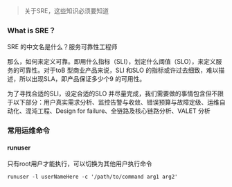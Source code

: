 > 关于SRE，这些知识必须要知道

### What is SRE？
SRE 的中文名是什么？服务可靠性工程师

那么，如何来定义可靠。即用什么指标（SLI），划定什么阈值（SLO），来定义服务的可靠性。对于toB 型商业产品来说，SLI 和SLO 的指标或许过去细致，难以描述，所以出现SLA，即产品保证多少个9 的可用性。

为了寻找合适的SLI，设定合适的SLO 并尽量完成，我们需要做的事情包含但不限于以下部分：用户真实需求分析、监控告警与收敛、错误预算与故障定级、运维自动化、混沌工程、Design for failure、全链路及核心链路分析、VALET 分析

### 常用运维命令
#### runuser
只有root用户才能执行，可以切换为其他用户执行命令
```
runuser -l userNameHere -c '/path/to/command arg1 arg2'
```
